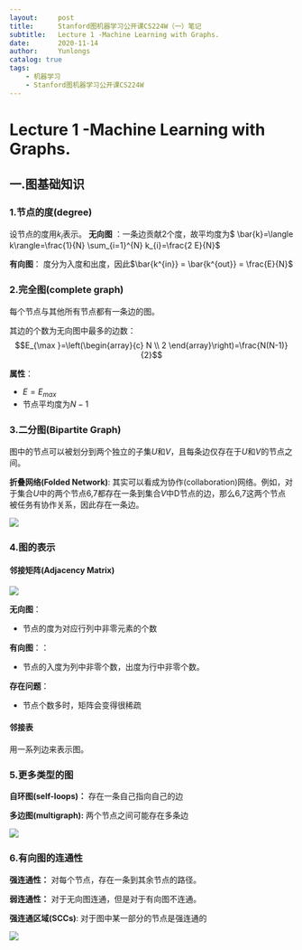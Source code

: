 ```yaml
---
layout:     post
title:      Stanford图机器学习公开课CS224W（一）笔记
subtitle:   Lecture 1 -Machine Learning with Graphs.
date:       2020-11-14
author:     Yunlongs
catalog: true
tags:
    - 机器学习
    - Stanford图机器学习公开课CS224W
---
```


# Lecture 1 -Machine Learning with Graphs.
## 一.图基础知识

### 1.节点的度(degree)
设节点的度用$k_i$表示。
**无向图** ：一条边贡献2个度，故平均度为$ \bar{k}=\langle k\rangle=\frac{1}{N} \sum_{i=1}^{N} k_{i}=\frac{2 E}{N}$

**有向图**： 度分为入度和出度，因此$\bar{k^{in}} = \bar{k^{out}} = \frac{E}{N}$

### 2.完全图(complete graph)
每个节点与其他所有节点都有一条边的图。

其边的个数为无向图中最多的边数：
$$E_{\max }=\left(\begin{array}{c}
N \\
2
\end{array}\right)=\frac{N(N-1)}{2}$$

**属性**：
- $E=E_{max}$
- 节点平均度为$N-1$

### 3.二分图(Bipartite Graph)
图中的节点可以被划分到两个独立的子集$U$和$V$，且每条边仅存在于$U$和$V$的节点之间。

**折叠网络(Folded Network)**:
其实可以看成为协作(collaboration)网络。例如，对于集合$U$中的两个节点6,7都存在一条到集合$V$中D节点的边，那么6,7这两个节点被任务有协作关系，因此存在一条边。

![](https://yunlongs-1253041399.cos.ap-chengdu.myqcloud.com/image/Similary_Detection/176.png)


### 4.图的表示
#### 邻接矩阵(Adjacency Matrix)
![](https://yunlongs-1253041399.cos.ap-chengdu.myqcloud.com/image/Similary_Detection/177.png)

**无向图**：
- 节点的度为对应行列中非零元素的个数

**有向图**：：
- 节点的入度为列中非零个数，出度为行中非零个数。

**存在问题**：
- 节点个数多时，矩阵会变得很稀疏

#### 邻接表
用一系列边来表示图。

### 5.更多类型的图
**自环图(self-loops)：**  存在一条自己指向自己的边

**多边图(multigraph):** 两个节点之间可能存在多条边

![](https://yunlongs-1253041399.cos.ap-chengdu.myqcloud.com/image/Similary_Detection/178.png)

### 6.有向图的连通性
**强连通性：** 对每个节点，存在一条到其余节点的路径。

**弱连通性：** 对于无向图连通，但是对于有向图不连通。

**强连通区域(SCCs)**: 对于图中某一部分的节点是强连通的

![](https://yunlongs-1253041399.cos.ap-chengdu.myqcloud.com/image/Similary_Detection/179.png)